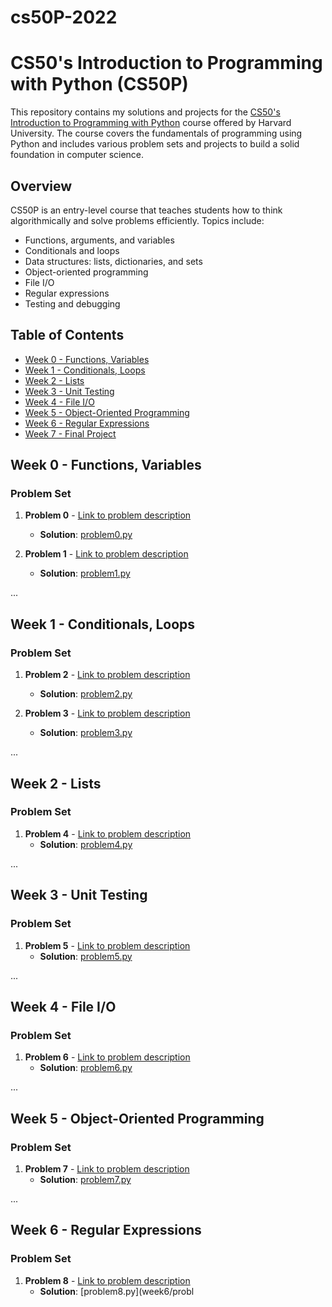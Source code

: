 # cs50P-2022

# CS50's Introduction to Programming with Python (CS50P)

This repository contains my solutions and projects for the [CS50's Introduction to Programming with Python](https://cs50.harvard.edu/python/2022/) course offered by Harvard University. The course covers the fundamentals of programming using Python and includes various problem sets and projects to build a solid foundation in computer science.

## Overview

CS50P is an entry-level course that teaches students how to think algorithmically and solve problems efficiently. Topics include:

- Functions, arguments, and variables
- Conditionals and loops
- Data structures: lists, dictionaries, and sets
- Object-oriented programming
- File I/O
- Regular expressions
- Testing and debugging

## Table of Contents

- [Week 0 - Functions, Variables](#week-0---functions-variables)
- [Week 1 - Conditionals, Loops](#week-1---conditionals-loops)
- [Week 2 - Lists](#week-2---lists)
- [Week 3 - Unit Testing](#week-3---unit-testing)
- [Week 4 - File I/O](#week-4---file-io)
- [Week 5 - Object-Oriented Programming](#week-5---object-oriented-programming)
- [Week 6 - Regular Expressions](#week-6---regular-expressions)
- [Week 7 - Final Project](#week-7---final-project)

## Week 0 - Functions, Variables

### Problem Set

1. **Problem 0** - [Link to problem description](https://cs50.harvard.edu/python/2022/psets/0/)
    - **Solution**: [problem0.py](https://github.com/guitar61/cs50P-2022/tree/main/Problem%20Set%200)

2. **Problem 1** - [Link to problem description](https://cs50.harvard.edu/python/2022/psets/0/)
    - **Solution**: [problem1.py](week0/problem1.py)

...

## Week 1 - Conditionals, Loops

### Problem Set

1. **Problem 2** - [Link to problem description](https://cs50.harvard.edu/python/2022/psets/1/)
    - **Solution**: [problem2.py](week1/problem2.py)

2. **Problem 3** - [Link to problem description](https://cs50.harvard.edu/python/2022/psets/1/)
    - **Solution**: [problem3.py](week1/problem3.py)

...

## Week 2 - Lists

### Problem Set

1. **Problem 4** - [Link to problem description](https://cs50.harvard.edu/python/2022/psets/2/)
    - **Solution**: [problem4.py](week2/problem4.py)

...

## Week 3 - Unit Testing

### Problem Set

1. **Problem 5** - [Link to problem description](https://cs50.harvard.edu/python/2022/psets/3/)
    - **Solution**: [problem5.py](week3/problem5.py)

...

## Week 4 - File I/O

### Problem Set

1. **Problem 6** - [Link to problem description](https://cs50.harvard.edu/python/2022/psets/4/)
    - **Solution**: [problem6.py](week4/problem6.py)

...

## Week 5 - Object-Oriented Programming

### Problem Set

1. **Problem 7** - [Link to problem description](https://cs50.harvard.edu/python/2022/psets/5/)
    - **Solution**: [problem7.py](week5/problem7.py)

...

## Week 6 - Regular Expressions

### Problem Set

1. **Problem 8** - [Link to problem description](https://cs50.harvard.edu/python/2022/psets/6/)
    - **Solution**: [problem8.py](week6/probl
